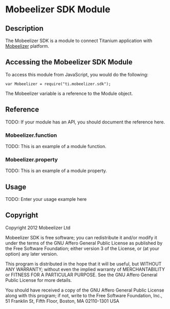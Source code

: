 # Mobeelizer SDK Module

## Description

The Mobeelizer SDK is a module to connect Titanium application with [Mobeelizer](http://www.mobeelizer.com/) platform.

## Accessing the Mobeelizer SDK Module

To access this module from JavaScript, you would do the following:

	var Mobeelizer = require("ti.mobeelizer.sdk");

The Mobeelizer variable is a reference to the Module object.	

## Reference

TODO: If your module has an API, you should document
the reference here.

### __Mobeelizer__.function

TODO: This is an example of a module function.

### __Mobeelizer__.property

TODO: This is an example of a module property.

## Usage

TODO: Enter your usage example here

## Copyright

Copyright 2012 Mobeelizer Ltd

Mobeelizer SDK is free software; you can redistribute it and/or modify it under the terms of the GNU Affero General Public License as published by the Free Software Foundation; either version 3 of the License, or (at your option) any later version.
 
This program is distributed in the hope that it will be useful, but WITHOUT ANY WARRANTY; without even the implied warranty of MERCHANTABILITY or FITNESS FOR A PARTICULAR PURPOSE. See the GNU Affero General Public License for more details.
 
You should have received a copy of the GNU Affero General Public License along with this program; if not, write to the Free Software Foundation, Inc., 51 Franklin St, Fifth Floor, Boston, MA  02110-1301 USA